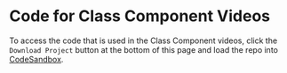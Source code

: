 # Code for Class Component Videos

To access the code that is used in the Class Component videos, click the
`Download Project` button at the bottom of this page and load the repo into
[CodeSandbox].

[CodeSandbox]: https://www.codesandbox.io
